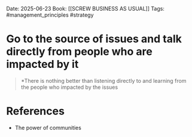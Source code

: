 Date: 2025-06-23
Book: [[SCREW BUSINESS AS USUAL]]
Tags: #management_principles #strategy 


# Go to the source of issues and talk directly from people who are impacted by it

>*There is nothing better than listening directly to and learning from the people who impacted by the issues 

# References
- The power of communities 
 